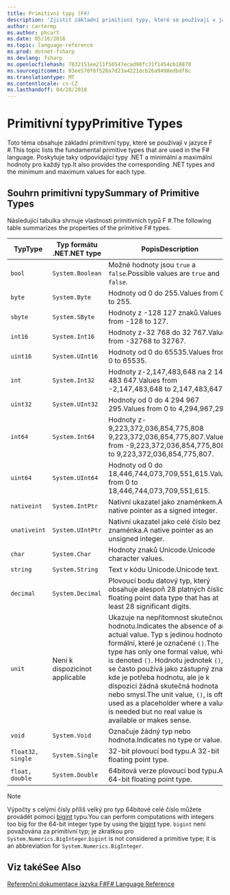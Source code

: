 ```yaml
---
title: Primitivní typy (F#)
description: 'Zjistit základní primitivní typy, které se používají v jazyce F #.'
author: cartermp
ms.author: phcart
ms.date: 05/16/2016
ms.topic: language-reference
ms.prod: dotnet-fsharp
ms.devlang: fsharp
ms.openlocfilehash: 7832151ee211f56547ecad98fc31f1454cb18870
ms.sourcegitcommit: 03ee570f6f528a7d23a4221dcb26a9498edbdf8c
ms.translationtype: MT
ms.contentlocale: cs-CZ
ms.lasthandoff: 04/28/2018
---
```

# <a name="primitive-types"></a><span data-ttu-id="02083-103">Primitivní typy</span><span class="sxs-lookup"><span data-stu-id="02083-103">Primitive Types</span></span>

<span data-ttu-id="02083-104">Toto téma obsahuje základní primitivní typy, které se používají v jazyce F #.</span><span class="sxs-lookup"><span data-stu-id="02083-104">This topic lists the fundamental primitive types that are used in the F# language.</span></span> <span data-ttu-id="02083-105">Poskytuje taky odpovídající typy .NET a minimální a maximální hodnoty pro každý typ.</span><span class="sxs-lookup"><span data-stu-id="02083-105">It also provides the corresponding .NET types and the minimum and maximum values for each type.</span></span>

## <a name="summary-of-primitive-types"></a><span data-ttu-id="02083-106">Souhrn primitivní typy</span><span class="sxs-lookup"><span data-stu-id="02083-106">Summary of Primitive Types</span></span>
<span data-ttu-id="02083-107">Následující tabulka shrnuje vlastnosti primitivních typů F #.</span><span class="sxs-lookup"><span data-stu-id="02083-107">The following table summarizes the properties of the primitive F# types.</span></span>

|<span data-ttu-id="02083-108">Typ</span><span class="sxs-lookup"><span data-stu-id="02083-108">Type</span></span>|<span data-ttu-id="02083-109">Typ formátu .NET</span><span class="sxs-lookup"><span data-stu-id="02083-109">.NET type</span></span>|<span data-ttu-id="02083-110">Popis</span><span class="sxs-lookup"><span data-stu-id="02083-110">Description</span></span>|
|----|---------|-----------|
|`bool`|`System.Boolean`|<span data-ttu-id="02083-111">Možné hodnoty jsou `true` a `false`.</span><span class="sxs-lookup"><span data-stu-id="02083-111">Possible values are `true` and `false`.</span></span>|
|`byte`|`System.Byte`|<span data-ttu-id="02083-112">Hodnoty od 0 do 255.</span><span class="sxs-lookup"><span data-stu-id="02083-112">Values from 0 to 255.</span></span>|
|`sbyte`|`System.SByte`|<span data-ttu-id="02083-113">Hodnoty z -128 127 znaků.</span><span class="sxs-lookup"><span data-stu-id="02083-113">Values from -128 to 127.</span></span>|
|`int16`|`System.Int16`|<span data-ttu-id="02083-114">Hodnoty z-32 768 do 32 767.</span><span class="sxs-lookup"><span data-stu-id="02083-114">Values from -32768 to 32767.</span></span>|
|`uint16`|`System.UInt16`|<span data-ttu-id="02083-115">Hodnoty od 0 do 65535.</span><span class="sxs-lookup"><span data-stu-id="02083-115">Values from 0 to 65535.</span></span>|
|`int`|`System.Int32`|<span data-ttu-id="02083-116">Hodnoty z-2,147,483,648 na 2 147 483 647.</span><span class="sxs-lookup"><span data-stu-id="02083-116">Values from -2,147,483,648 to 2,147,483,647.</span></span>|
|`uint32`|`System.UInt32`|<span data-ttu-id="02083-117">Hodnoty od 0 do 4 294 967 295.</span><span class="sxs-lookup"><span data-stu-id="02083-117">Values from 0 to 4,294,967,295.</span></span>|
|`int64`|`System.Int64`|<span data-ttu-id="02083-118">Hodnoty z-9,223,372,036,854,775,808 9,223,372,036,854,775,807.</span><span class="sxs-lookup"><span data-stu-id="02083-118">Values from -9,223,372,036,854,775,808 to 9,223,372,036,854,775,807.</span></span>|
|`uint64`|`System.UInt64`|<span data-ttu-id="02083-119">Hodnoty od 0 do 18,446,744,073,709,551,615.</span><span class="sxs-lookup"><span data-stu-id="02083-119">Values from 0 to 18,446,744,073,709,551,615.</span></span>|
|`nativeint`|`System.IntPtr`|<span data-ttu-id="02083-120">Nativní ukazatel jako znaménkem.</span><span class="sxs-lookup"><span data-stu-id="02083-120">A native pointer as a signed integer.</span></span>|
|`unativeint`|`System.UIntPtr`|<span data-ttu-id="02083-121">Nativní ukazatel jako celé číslo bez znaménka.</span><span class="sxs-lookup"><span data-stu-id="02083-121">A native pointer as an unsigned integer.</span></span>|
|`char`|`System.Char`|<span data-ttu-id="02083-122">Hodnoty znaků Unicode.</span><span class="sxs-lookup"><span data-stu-id="02083-122">Unicode character values.</span></span>|
|`string`|`System.String`|<span data-ttu-id="02083-123">Text v kódu Unicode.</span><span class="sxs-lookup"><span data-stu-id="02083-123">Unicode text.</span></span>|
|`decimal`|`System.Decimal`|<span data-ttu-id="02083-124">Plovoucí bodu datový typ, který obsahuje alespoň 28 platných číslic.</span><span class="sxs-lookup"><span data-stu-id="02083-124">A floating point data type that has at least 28 significant digits.</span></span>|
|`unit`|<span data-ttu-id="02083-125">Není k dispozici</span><span class="sxs-lookup"><span data-stu-id="02083-125">not applicable</span></span>|<span data-ttu-id="02083-126">Ukazuje na nepřítomnost skutečnou hodnotu.</span><span class="sxs-lookup"><span data-stu-id="02083-126">Indicates the absence of an actual value.</span></span> <span data-ttu-id="02083-127">Typ s jedinou hodnotou formální, které je označené `()`.</span><span class="sxs-lookup"><span data-stu-id="02083-127">The type has only one formal value, which is denoted `()`.</span></span> <span data-ttu-id="02083-128">Hodnotu jednotek `()`, se často používá jako zástupný znak, kde je potřeba hodnotu, ale je k dispozici žádná skutečná hodnota nebo smysl.</span><span class="sxs-lookup"><span data-stu-id="02083-128">The unit value, `()`, is often used as a placeholder where a value is needed but no real value is available or makes sense.</span></span>|
|`void`|`System.Void`|<span data-ttu-id="02083-129">Označuje žádný typ nebo hodnota.</span><span class="sxs-lookup"><span data-stu-id="02083-129">Indicates no type or value.</span></span>|
|`float32, single`|`System.Single`|<span data-ttu-id="02083-130">32-bit plovoucí bod typu.</span><span class="sxs-lookup"><span data-stu-id="02083-130">A 32-bit floating point type.</span></span>|
|`float, double`|`System.Double`|<span data-ttu-id="02083-131">64bitová verze plovoucí bod typu.</span><span class="sxs-lookup"><span data-stu-id="02083-131">A 64-bit floating point type.</span></span>|

>[!NOTE]
<span data-ttu-id="02083-132">Výpočty s celými čísly příliš velký pro typ 64bitové celé číslo můžete provádět pomocí [bigint](https://msdn.microsoft.com/library/dc8be18d-4042-46c4-b136-2f21a84f6efa) typu.</span><span class="sxs-lookup"><span data-stu-id="02083-132">You can perform computations with integers too big for the 64-bit integer type by using the [bigint](https://msdn.microsoft.com/library/dc8be18d-4042-46c4-b136-2f21a84f6efa) type.</span></span> <span data-ttu-id="02083-133">`bigint` není považována za primitivní typ; je zkratkou pro `System.Numerics.BigInteger`.</span><span class="sxs-lookup"><span data-stu-id="02083-133">`bigint` is not considered a primitive type; it is an abbreviation for `System.Numerics.BigInteger`.</span></span>

## <a name="see-also"></a><span data-ttu-id="02083-134">Viz také</span><span class="sxs-lookup"><span data-stu-id="02083-134">See Also</span></span>
[<span data-ttu-id="02083-135">Referenční dokumentace jazyka F#</span><span class="sxs-lookup"><span data-stu-id="02083-135">F# Language Reference</span></span>](index.md)
